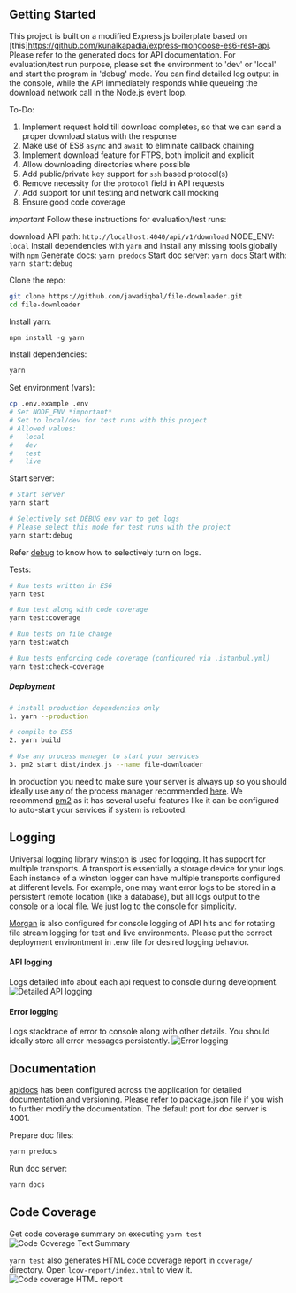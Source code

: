 ## Getting Started

This project is built on a modified Express.js boilerplate based on [this]https://github.com/kunalkapadia/express-mongoose-es6-rest-api. Please refer to the generated docs for API documentation. For evaluation/test run purpose, please set the environment to 'dev' or 'local' and start the program in 'debug' mode. You can find detailed log output in the console, while the API immediately responds while queueing the download network call in the Node.js event loop.

To-Do:

1. Implement request hold till download completes, so that we can send a proper download status with the response
2. Make use of ES8 `async` and `await` to eliminate callback chaining
3. Implement download feature for FTPS, both implicit and explicit
4. Allow downloading directories where possible
5. Add public/private key support for `ssh` based protocol(s)
6. Remove necessity for the `protocol` field in API requests
7. Add support for unit testing and network call mocking
8. Ensure good code coverage

_important_
Follow these instructions for evaluation/test runs:

download API path: `http://localhost:4040/api/v1/download`
NODE_ENV: `local`
Install dependencies with `yarn` and install any missing tools globally with `npm`
Generate docs: `yarn predocs`
Start doc server: `yarn docs`
Start with: `yarn start:debug`

Clone the repo:

```sh
git clone https://github.com/jawadiqbal/file-downloader.git
cd file-downloader
```

Install yarn:

```js
npm install -g yarn
```

Install dependencies:

```sh
yarn
```

Set environment (vars):

```sh
cp .env.example .env
# Set NODE_ENV *important*
# Set to local/dev for test runs with this project
# Allowed values:
#   local
#   dev
#   test
#   live
```

Start server:

```sh
# Start server
yarn start

# Selectively set DEBUG env var to get logs
# Please select this mode for test runs with the project
yarn start:debug
```

Refer [debug](https://www.npmjs.com/package/debug) to know how to selectively turn on logs.

Tests:

```sh
# Run tests written in ES6
yarn test

# Run test along with code coverage
yarn test:coverage

# Run tests on file change
yarn test:watch

# Run tests enforcing code coverage (configured via .istanbul.yml)
yarn test:check-coverage
```

##### Deployment

```sh
# install production dependencies only
1. yarn --production

# compile to ES5
2. yarn build

# Use any process manager to start your services
3. pm2 start dist/index.js --name file-downloader
```

In production you need to make sure your server is always up so you should ideally use any of the process manager recommended [here](http://expressjs.com/en/advanced/pm.html).
We recommend [pm2](http://pm2.keymetrics.io/) as it has several useful features like it can be configured to auto-start your services if system is rebooted.

## Logging

Universal logging library [winston](https://www.npmjs.com/package/winston) is used for logging. It has support for multiple transports. A transport is essentially a storage device for your logs. Each instance of a winston logger can have multiple transports configured at different levels. For example, one may want error logs to be stored in a persistent remote location (like a database), but all logs output to the console or a local file. We just log to the console for simplicity.

[Morgan](https://www.npmjs.com/package/morgan) is also configured for console logging of API hits and for rotating file stream logging for test and live environments. Please put the correct deployment environtment in .env file for desired logging behavior.

#### API logging

Logs detailed info about each api request to console during development.
![Detailed API logging](https://cloud.githubusercontent.com/assets/4172932/12563354/f0a4b558-c3cf-11e5-9d8c-66f7ca323eac.JPG)

#### Error logging

Logs stacktrace of error to console along with other details. You should ideally store all error messages persistently.
![Error logging](https://cloud.githubusercontent.com/assets/4172932/12563361/fb9ef108-c3cf-11e5-9a58-3c5c4936ae3e.JPG)

## Documentation

[apidocs](http://apidocjs.com/) has been configured across the application for detailed documentation and versioning. Please refer to package.json file if you wish to further modify the documentation. The default port for doc server is 4001.

Prepare doc files:

```js
yarn predocs
```

Run doc server:

```js
yarn docs
```

## Code Coverage

Get code coverage summary on executing `yarn test`
![Code Coverage Text Summary](https://cloud.githubusercontent.com/assets/4172932/12827832/a0531e70-cba7-11e5-9b7c-9e7f833d8f9f.JPG)

`yarn test` also generates HTML code coverage report in `coverage/` directory. Open `lcov-report/index.html` to view it.
![Code coverage HTML report](https://cloud.githubusercontent.com/assets/4172932/12625331/571a48fe-c559-11e5-8aa0-f9aacfb8c1cb.jpg)

